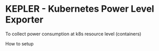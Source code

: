 # KEPLER - Kubernetes Power Level Exporter 

To collect power consumption at k8s resource level (containers)


How to setup 
